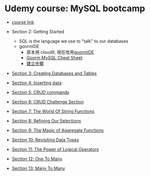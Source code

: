 
# Udemy course: MySQL bootcamp

- [course link](https://www.udemy.com/course/the-ultimate-mysql-bootcamp-go-from-sql-beginner-to-expert/)

- Section 2: Getting Started
  - SQL is the language we use to "talk" to our databases
  - goormIDE
    - 原本用 cloud9, 現在改用[goormIDE](https://ide.goorm.io/)
    - [Goorm MySQL Cheat Sheet](https://gist.github.com/nax3t/767e06f6af0bafc70b4c4cba0c8d38e7)
    - [建立步驟](https://gist.github.com/nax3t/2773378c4d1bada8d66d12f4d5210248)

- [Section 3: Creating Databases and Tables](udemy_mysql_bootcamp/Section3.md)
- [Section 4: Inserting data](udemy_mysql_bootcamp/Section4.md)
- [Section 5: CRUD commands](udemy_mysql_bootcamp/Section5.md)
- [Section 6: CRUD Challenge Section](udemy_mysql_bootcamp/Section6.md)
- [Section 7: The World Of String Functions](udemy_mysql_bootcamp/Section7.md)
- [Section 8: Refining Our Selections](udemy_mysql_bootcamp/Section8.md)
- [Section 9: The Magic of Aggregate Functions](udemy_mysql_bootcamp/Section9.md)
- [Section 10: Revisiting Data Types](udemy_mysql_bootcamp/Section10.md)
- [Section 11: The Power of Logical Operators](udemy_mysql_bootcamp/Section11.md)
- [Section 12: One To Many](udemy_mysql_bootcamp/Section12.md)
- [Section 13: Many To Many](udemy_mysql_bootcamp/Section13.md)

